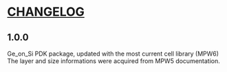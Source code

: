 # [CHANGELOG](https://keepachangelog.com/en/1.0.0/)

## 1.0.0
Ge_on_Si PDK package, updated with the most current cell library (MPW6)
The layer and size informations were acquired from MPW5 documentation.
